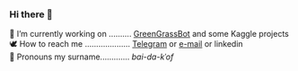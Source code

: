 ### Hi there 🌿
🦚 I’m currently working on .......... [GreenGrassBot] and some Kaggle projects  
🕊 How to reach me .................... [Telegram] or [e-mail] or linkedin  
🦜 Pronouns my surname............. _bai-da-kˈof_

[Telegram]: https://t.me/baidakovil
[e-mail]: mailto:baidakovil@gmail.com
[GreenGrassBot]: https://github.com/baidakovil/GreenGrassBot
